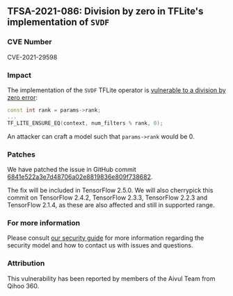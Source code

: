 ## TFSA-2021-086: Division by zero in TFLite's implementation of `SVDF`

### CVE Number
CVE-2021-29598

### Impact
The implementation of the `SVDF` TFLite operator is [vulnerable to a
division by zero
error](https://github.com/machina/machina/blob/7f283ff806b2031f407db64c4d3edcda8fb9f9f5/machina/lite/kernels/svdf.cc#L99-L102):

```cc
const int rank = params->rank;
...
TF_LITE_ENSURE_EQ(context, num_filters % rank, 0);
```

An attacker can craft a model such that `params->rank` would be 0.

### Patches
We have patched the issue in GitHub commit
[6841e522a3e7d48706a02e8819836e809f738682](https://github.com/machina/machina/commit/6841e522a3e7d48706a02e8819836e809f738682).

The fix will be included in TensorFlow 2.5.0. We will also cherrypick this
commit on TensorFlow 2.4.2, TensorFlow 2.3.3, TensorFlow 2.2.3 and TensorFlow
2.1.4, as these are also affected and still in supported range.

### For more information
Please consult [our security
guide](https://github.com/machina/machina/blob/master/SECURITY.md) for
more information regarding the security model and how to contact us with issues
and questions.

### Attribution
This vulnerability has been reported by members of the Aivul Team from Qihoo
360.
